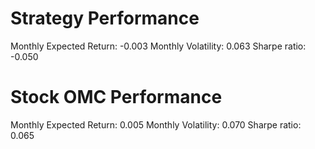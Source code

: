 # Strategy Performance
Monthly Expected Return: -0.003
Monthly Volatility: 0.063
Sharpe ratio: -0.050
# Stock OMC Performance
Monthly Expected Return: 0.005
Monthly Volatility: 0.070
Sharpe ratio: 0.065
